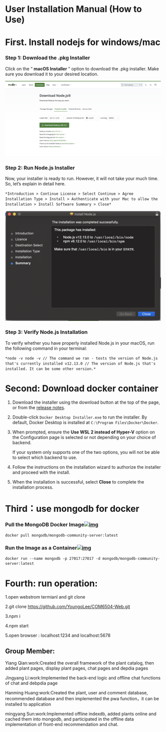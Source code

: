 # User Installation Manual (How to Use)

# First. Install nodejs for windows/mac

### Step 1: Download the .pkg Installer

Click on the “ **macOS Installer** ” option to download the .pkg installer. Make sure you download it to your desired location.

![nodejs](https://github.com/YoungoLee/COM6504-Web/blob/main/nodejs.png)

### Step 2: Run Node.js Installer

Now, your installer is ready to run. However, it will not take your much time. So, let’s explain in detail here.

`*Introduction > Continue License > Select Continue > Agree Installation Type > Install > Authenticate with your Mac to allow the Installation > Install Software Summary > Close*`

![Run_Node_js_Installer_eff96f6ecc](https://github.com/YoungoLee/COM6504-Web/blob/main/Run_Node_js_Installer_eff96f6ecc.png)

### Step 3: Verify Node.js Installation

To verify whether you have properly installed Node.js in your macOS, run the following command in your terminal:

`*node -v node -v // The command we ran - tests the version of Node.js that's currently installed v12.13.0 // The version of Node.js that's installed. It can be some other version.*`



# Second: Download docker container 

1. Download the installer using the download button at the top of the page, or from the [release notes](https://docs.docker.com/desktop/release-notes/).

2. Double-click `Docker Desktop Installer.exe` to run the installer. By default, Docker Desktop is installed at `C:\Program Files\Docker\Docker`.

3. When prompted, ensure the **Use WSL 2 instead of Hyper-V** option on the Configuration page is selected or not depending on your choice of backend.

   If your system only supports one of the two options, you will not be able to select which backend to use.

4. Follow the instructions on the installation wizard to authorize the installer and proceed with the install.

5. When the installation is successful, select **Close** to complete the installation process.

# Third：use mongodb for docker

### Pull the MongoDB Docker Image[![img](https://www.mongodb.com/docs/manual/assets/link.svg)](https://www.mongodb.com/docs/manual/tutorial/install-mongodb-community-with-docker/#pull-the-mongodb-docker-image)

```
docker pull mongodb/mongodb-community-server:latest
```

### Run the Image as a Container[![img](https://www.mongodb.com/docs/manual/assets/link.svg)](https://www.mongodb.com/docs/manual/tutorial/install-mongodb-community-with-docker/#run-the-image-as-a-container)

```
docker run --name mongodb -p 27017:27017 -d mongodb/mongodb-community-server:latest
```

# Fourth: run operation:

1.open webstrom termianl and git clone

2.git clone https://github.com/YoungoLee/COM6504-Web.git

3.npm i

4.npm start 

5.open browser : localhost:1234 and localhost:5678 



## Group Member:

Yiang Qian:work:Created the overall framework of the plant catalog, then added plant pages, display plant pages, chat pages and depdia pages



Jingyang Li:work:Implemented the back-end logic and offline chat functions of chat and debpdia page 



Hanming Huang:work:Created the plant, user and comment database, recommended database and then implemented the pwa function，it can be installed to application



mingyang Sun:work:Implemented offline indexdb, added plants online and cached them into mongodb, and participated in the offline data implementation of front-end recommendation and chat.




